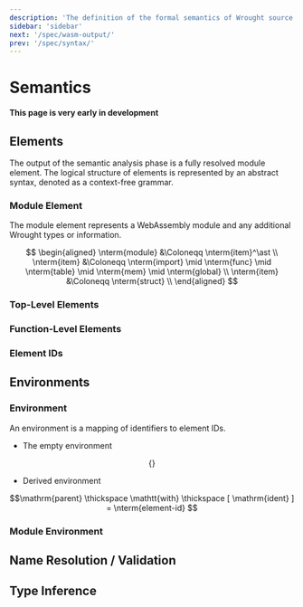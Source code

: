 ```yaml
---
description: 'The definition of the formal semantics of Wrought source code'
sidebar: 'sidebar'
next: '/spec/wasm-output/'
prev: '/spec/syntax/'
---
```


# Semantics

**This page is very early in development**

## Elements
The output of the semantic analysis phase is a fully resolved module element.
The logical structure of elements is represented by an abstract syntax, denoted as a context-free grammar.

### Module Element
The module element represents a WebAssembly module and any additional Wrought types or information.

$$
\begin{aligned}
    \nterm{module} &\Coloneqq \nterm{item}^\ast \\ 
    \nterm{item} &\Coloneqq \nterm{import} \mid \nterm{func} \mid \nterm{table} \mid \nterm{mem} \mid \nterm{global} \\ 
    \nterm{item} &\Coloneqq \nterm{struct} \\
\end{aligned}
$$

### Top-Level Elements

### Function-Level Elements

### Element IDs

## Environments

### Environment
An environment is a mapping of identifiers to element IDs.

 * The empty environment
 
 $$\{\}$$
 
 * Derived environment

 $$\mathrm{parent} \thickspace \mathtt{with} \thickspace [ \mathrm{ident} ] = \nterm{element-id} $$



### Module Environment

## Name Resolution / Validation

## Type Inference

